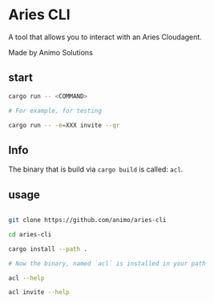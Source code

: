 # Aries CLI

A tool that allows you to interact with an Aries Cloudagent.

Made by Animo Solutions

## start

```bash
cargo run -- <COMMAND>

# For example, for testing

cargo run -- -e=XXX invite --qr
```

## Info

The binary that is build via `cargo build` is called: `acl`.

## usage

```bash

git clone https://github.com/animo/aries-cli

cd aries-cli

cargo install --path .

# Now the binary, named `acl` is installed in your path

acl --help

acl invite --help
```
